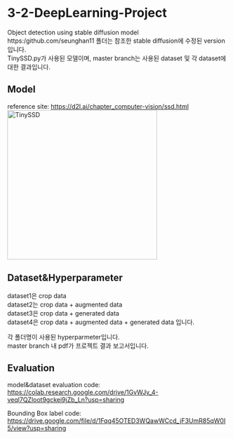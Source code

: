# 3-2-DeepLearning-Project
Object detection using stable diffusion model  
https:/github.com/seunghan11 폴더는 참조한 stable diffusion에 수정된 version입니다.  
TinySSD.py가 사용된 모델이며, master branch는 사용된 dataset 및 각 dataset에 대한 결과입니다.

## Model
reference site: https://d2l.ai/chapter_computer-vision/ssd.html  
<img width="341" alt="TinySSD" src="https://github.com/seunghan11/3-2-DeepLearning-Project/assets/88572826/6e191785-a9a4-444a-b8d4-6ce78715e2fc">

## Dataset&Hyperparameter
dataset1은 crop data  
dataset2는 crop data + augmented data  
dataset3은 crop data + generated data  
dataset4은 crop data + augmented data + generated data 입니다.

각 폴더명이 사용된 hyperparmeter입니다.  
master branch 내 pdf가 프로젝트 결과 보고서입니다.

## Evaluation
model&dataset evaluation code:  
https://colab.research.google.com/drive/1GvWJv_4-veql7QZloot9gckei9jZb_Ln?usp=sharing

Bounding Box label code:  
https://drive.google.com/file/d/1Fqq45OTED3WQawWCcd_jF3UmR85qW0I5/view?usp=sharing


